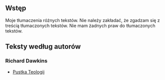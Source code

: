 ## Wstęp

Moje tłumaczenia różnych tekstów. Nie należy zakładać, że zgadzam się z treścią tłumaczonych tekstów. Nie mam żadnych praw do tłumaczonych tekstów.

## Teksty według autorów

### Richard Dawkins
* [Pustka Teologii](Dawkins/Pustka_Teologii.md)
